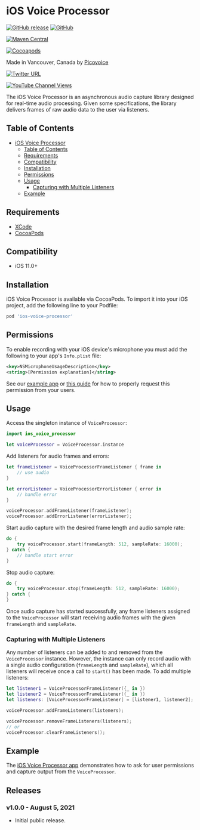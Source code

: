 # iOS Voice Processor

[![GitHub release](https://img.shields.io/github/release/Picovoice/ios-voice-processor.svg)](https://github.com/Picovoice/ios-voice-processor/releases)
[![GitHub](https://img.shields.io/github/license/Picovoice/ios-voice-processor)](https://github.com/Picovoice/ios-voice-processor/)

[![Maven Central](https://img.shields.io/maven-central/v/ai.picovoice/android-voice-processor?label=maven-central)](https://repo1.maven.org/maven2/ai/picovoice/android-voice-processor/)

[![Cocoapods](https://img.shields.io/cocoapods/v/ios-voice-processor)](https://github.com/CocoaPods/Specs/tree/master/Specs/8/5/4/ios-voice-processor)

Made in Vancouver, Canada by [Picovoice](https://picovoice.ai)

<!-- markdown-link-check-disable -->
[![Twitter URL](https://img.shields.io/twitter/url?label=%40AiPicovoice&style=social&url=https%3A%2F%2Ftwitter.com%2FAiPicovoice)](https://twitter.com/AiPicovoice)
<!-- markdown-link-check-enable -->
[![YouTube Channel Views](https://img.shields.io/youtube/channel/views/UCAdi9sTCXLosG1XeqDwLx7w?label=YouTube&style=social)](https://www.youtube.com/channel/UCAdi9sTCXLosG1XeqDwLx7w)

The iOS Voice Processor is an asynchronous audio capture library designed for real-time audio
processing. Given some specifications, the library delivers frames of raw audio data to the user via
listeners.

## Table of Contents

- [iOS Voice Processor](#ios-voice-processor)
    - [Table of Contents](#table-of-contents)
    - [Requirements](#requirements)
    - [Compatibility](#compatibility)
    - [Installation](#installation)
    - [Permissions](#permissions)
    - [Usage](#usage)
        - [Capturing with Multiple Listeners](#capturing-with-multiple-listeners)
    - [Example](#example)

## Requirements

- [XCode](https://developer.apple.com/xcode/)
- [CocoaPods](https://cocoapods.org/)

## Compatibility

- iOS 11.0+

## Installation

iOS Voice Processor is available via CocoaPods. To import it into your iOS project, add the following line to your Podfile:
```ruby
pod 'ios-voice-processor'
```

## Permissions

To enable recording with your iOS device's microphone you must add the following to your app's `Info.plist` file:
```xml
<key>NSMicrophoneUsageDescription</key>
<string>[Permission explanation]</string>
```

See our [example app](example) or [this guide](https://developer.apple.com/documentation/avfaudio/avaudiosession/1616601-requestrecordpermission) for how to properly request this permission from your users.

## Usage

Access the singleton instance of `VoiceProcessor`:

```swift
import ios_voice_processor

let voiceProcessor = VoiceProcessor.instance
```

Add listeners for audio frames and errors:

```swift
let frameListener = VoiceProcessorFrameListener { frame in
    // use audio
}

let errorListener = VoiceProcessorErrorListener { error in
    // handle error
}

voiceProcessor.addFrameListener(frameListener);
voiceProcessor.addErrorListener(errorListener);
```

Start audio capture with the desired frame length and audio sample rate:

```swift
do {
    try voiceProcessor.start(frameLength: 512, sampleRate: 16000);
} catch {
    // handle start error
}
```

Stop audio capture:
```swift
do {
    try voiceProcessor.stop(frameLength: 512, sampleRate: 16000);
} catch {
}
```

Once audio capture has started successfully, any frame listeners assigned to the `VoiceProcessor`
will start receiving audio frames with the given `frameLength` and `sampleRate`.

### Capturing with Multiple Listeners

Any number of listeners can be added to and removed from the `VoiceProcessor` instance. However,
the instance can only record audio with a single audio configuration (`frameLength` and `sampleRate`),
which all listeners will receive once a call to `start()` has been made. To add multiple listeners:
```swift
let listener1 = VoiceProcessorFrameListener({_ in })
let listener2 = VoiceProcessorFrameListener({_ in })
let listeners: [VoiceProcessorFrameListener] = [listener1, listener2];

voiceProcessor.addFrameListeners(listeners);

voiceProcessor.removeFrameListeners(listeners);
// or
voiceProcessor.clearFrameListeners();
```

## Example

The [iOS Voice Processor app](example) demonstrates how to ask for user permissions and capture output from the `VoiceProcessor`.

## Releases

### v1.0.0 - August 5, 2021

- Initial public release.
